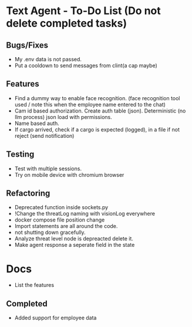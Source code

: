 # Text Agent - To-Do List (Do not delete completed tasks)

## Bugs/Fixes

- My .env data is not passed.
- Put a cooldown to send messages from clint(a cap maybe)

## Features

- Find a dummy way to enable face recognition. (face recognition tool used / note this when the employee name entered to the chat)
- Cam id based authorization. Create auth table (json). Deterministic (no llm process) json load with permissions.
- Name based auth.
- If cargo arrived, check if a cargo is expected (logged), in a file if not reject (send notification)

## Testing

- Test with multiple sessions.
- Try on mobile device with chromium browser

## Refactoring

- Deprecated function inside sockets.py
- !Change the threatLog naming with visionLog everywhere
- docker compose file position change
- Import statements are all around the code.
- not shutting down gracefully.
- Analyze threat level node is depreacted delete it.
- Make agent response a seperate field in the state

# Docs

- List the features

## Completed

- Added support for employee data

